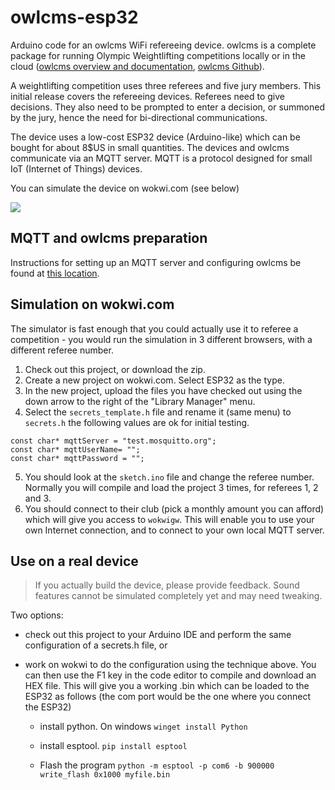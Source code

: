 # owlcms-esp32
Arduino code for an owlcms WiFi refereeing device.  owlcms is a complete package for running Olympic Weightlifting competitions locally or in the cloud ([owlcms overview and documentation](https://owlcms.github.io/owlcms4/#/index), [owlcms Github](https://github.com/jflamy/owlcms4)).

A weightlifting competition uses three referees and five jury members.  This initial release covers the refereeing devices.  Referees need to give decisions. They also need to be prompted to enter a decision, or summoned by the jury, hence the need for bi-directional communications.

The device uses a low-cost ESP32 device (Arduino-like) which can be bought for about 8$US in small quantities.  The devices and owlcms communicate via an MQTT server. MQTT is a protocol designed for small IoT (Internet of Things) devices.

You can simulate the device on wokwi.com (see below)

![](https://wokwi.com/cdn-cgi/image/width=1920/https://thumbs.wokwi.com/projects/322138140212986451/thumbnail.jpg?tile&t=1643593581208)



## MQTT and owlcms preparation

Instructions for setting up an MQTT server and configuring owlcms be found at [this location](https://github.com/jflamy/owlcms4/blob/develop/docs/MQTT.md).

## Simulation on wokwi.com

The simulator is fast enough that you could actually use it to referee a competition - you would run the simulation in 3 different browsers, with a different referee number.

1. Check out this project, or download the zip.
2. Create a new project on wokwi.com.  Select ESP32 as the type.
3. In the new project, upload the files you have checked out using the down arrow to the right of the "Library Manager" menu.
4. Select the `secrets_template.h` file and rename it (same menu) to `secrets.h`   the following values are ok for initial testing.
```
const char* mqttServer = "test.mosquitto.org";
const char* mqttUserName= "";
const char* mqttPassword = "";
```
5. You should look at the `sketch.ino` file and change the referee number.  Normally you will compile and load the project 3 times, for referees 1, 2 and 3.
6. You should connect to their club (pick a monthly amount you can afford) which will give you access to `wokwigw`.  This will enable you to use your own Internet connection, and to connect to your own local MQTT server.

## Use on a real device

> If you actually build the device, please provide feedback.  Sound features cannot be simulated completely yet and may need tweaking.

Two options:

-  check out this project to your Arduino IDE and perform the same configuration of a secrets.h file, or

- work on wokwi to do the configuration using the technique above. You can then use the F1 key in the code editor to compile and download an HEX file.  This will give you a working .bin which can be loaded to the ESP32 as follows (the com port would be the one where you connect the ESP32)

  - install python. On windows `winget install Python`

  - install esptool. `pip install esptool`

  - Flash the program `python -m esptool -p com6 -b 900000 write_flash 0x1000 myfile.bin`

    
